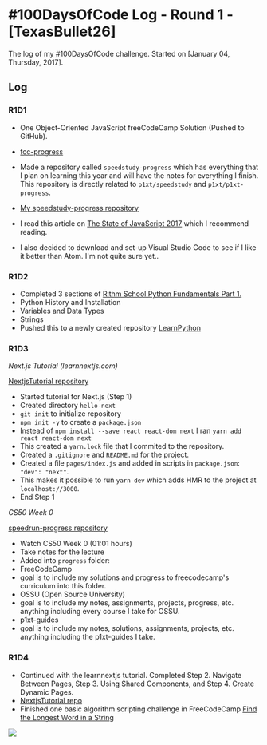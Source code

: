 # #100DaysOfCode Log - Round 1 - [TexasBullet26]

The log of my #100DaysOfCode challenge. Started on [January 04, Thursday, 2017].

## Log

### R1D1
* One Object-Oriented JavaScript freeCodeCamp Solution (Pushed to GitHub).
* [fcc-progress](https://github.com/TexasBullet26/fcc-progress/tree/master/src/00-front-end-development/05-object-oriented-and-functional-programming/00-declare-javascript-objects-and-variables)

* Made a repository called `speedstudy-progress` which has everything that I plan on learning this year and will have the notes for everything I finish. This repository is directly related to `p1xt/speedstudy` and `p1xt/p1xt-progress`.
* [My speedstudy-progress repository](https://github.com/TexasBullet26/speedstudy-progress)

* I read this article on [The State of JavaScript 2017](https://stateofjs.com/2017/introduction/) which I recommend reading.

* I also decided to download and set-up Visual Studio Code to see if I like it better than Atom. I'm not quite sure yet..

### R1D2
* Completed 3 sections of [Rithm School Python Fundamentals Part 1.](https://www.rithmschool.com/courses/python-fundamentals-part-1)
* Python History and Installation
* Variables and Data Types
* Strings
* Pushed this to a newly created repository [LearnPython](https://github.com/TexasBullet26/LearnPython)

### R1D3

*Next.js Tutorial (learnnextjs.com)*

[NextjsTutorial repository](https://github.com/TexasBullet26/NextjsTutorial)
* Started tutorial for Next.js (Step 1)
* Created directory `hello-next`
* `git init` to initialize repository
* `npm init -y` to create a `package.json`
* Instead of `npm install --save react react-dom next` I ran `yarn add react react-dom next`
* This created a `yarn.lock` file that I commited to the repository.
* Created a `.gitignore` and `README.md` for the project.
* Created a file `pages/index.js` and added in scripts in `package.json`: `"dev": "next"`.
* This makes it possible to run `yarn dev` which adds HMR to the project at `localhost://3000`.
* End Step 1

*CS50 Week 0*

[speedrun-progress repository](https://github.com/TexasBullet26/speedrun-progress)
* Watch CS50 Week 0 (01:01 hours)
* Take notes for the lecture
* Added into `progress` folder:
* FreeCodeCamp
* goal is to include my solutions and progress to freecodecamp's curriculum into this folder.
* OSSU (Open Source University)
* goal is to include my notes, assignments, projects, progress, etc. anything including every course I take for OSSU.
* p1xt-guides
* goal is to include my notes, solutions, assignments, projects, etc. anything including the p1xt-guides I take.

### R1D4

* Continued with the learnnextjs tutorial. Completed Step 2. Navigate Between Pages, Step 3. Using Shared Components, and Step 4. Create Dynamic Pages.
* [NextjsTutorial repo](https://github.com/TexasBullet26/NextjsTutorial)
* Finished one basic algorithm scripting challenge in FreeCodeCamp [Find the Longest Word in a String](https://github.com/TexasBullet26/fcc-progress/tree/master/src/00-front-end-development/06-basic-algorithm-scripting/04-find-the-longest-word-in-a-string)

![](https://www.evernote.com/shard/s575/sh/74199657-b14f-415c-acb7-f9f758f5435c/b41dc540b5d0bafb6184055a97b58cb4)
